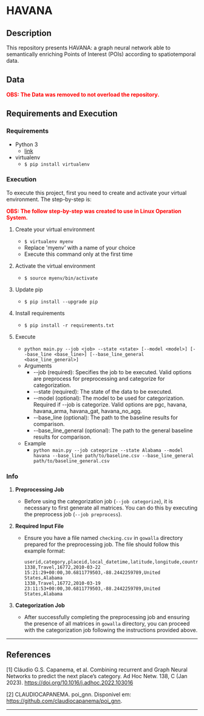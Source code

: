 # HAVANA

## Description

This repository presents HAVANA: a graph neural network able to semantically enriching Points of Interest (POIs) according to spatiotemporal data.

## Data

<span style="color: red;">**OBS: The Data was removed to not overload the repository.**</span>

## Requirements and Execution

### Requirements

* Python 3
    * [link](https://www.python.org/downloads/)
* virtualenv
    * `$ pip install virtualenv`

### Execution

To execute this project, first you need to create and activate your virtual environment. The step-by-step is:

<span style="color: red;">**OBS: The follow step-by-step was created to use in Linux Operation System.**</span>

1. Create your virtual environment
    * `$ virtualenv myenv`
    * Replace 'myenv' with a name of your choice
    * Execute this command only at the first time

2. Activate the virtual environment
    * `$ source myenv/bin/activate`

3. Update pip
    * `$ pip install --upgrade pip`

4. Install requirements
    * `$ pip install -r requirements.txt`

5. Execute
    * `python main.py --job <job> --state <state> [--model <model>] [--base_line <base_line>] [--base_line_general <base_line_general>]`
    * Arguments
        * --job (required): Specifies the job to be executed. Valid options are preprocess for preprocessing and categorize for categorization.
        * --state (required): The state of the data to be executed.
        * --model (optional): The model to be used for categorization. Required if --job is categorize. Valid options are pgc, havana, havana_arma, havana_gat, havana_no_agg.
        * --base_line (optional): The path to the baseline results for comparison.
        * --base_line_general (optional): The path to the general baseline results for comparison.
    * Example
        * `python main.py --job categorize --state Alabama --model havana --base_line path/to/baseline.csv --base_line_general path/to/baseline_general.csv`
### Info

1. **Preprocessing Job**
   - Before using the categorization job (`--job categorize`), it is necessary to first generate all matrices. You can do this by executing the preprocess job (`--job preprocess`).

2. **Required Input File**
   - Ensure you have a file named `checking.csv` in `gowalla` directory prepared for the preprocessing job. The file should follow this example format:
   
     ```csv
     userid,category,placeid,local_datetime,latitude,longitude,country_name,state_name
     1338,Travel,16772,2010-03-22 15:21:29+00:00,30.6811779503,-88.2442259789,United States,Alabama
     1338,Travel,16772,2010-03-19 23:11:53+00:00,30.6811779503,-88.2442259789,United States,Alabama
     ```

3. **Categorization Job**
   - After successfully completing the preprocessing job and ensuring the presence of all matrices in `gowalla` directory, you can proceed with the categorization job following the instructions provided above.


***

## References

[1] Cláudio G.S. Capanema, et al. Combining recurrent and Graph Neural Networks to predict the next place’s category. Ad Hoc Netw. 138, C (Jan 2023). https://doi.org/10.1016/j.adhoc.2022.103016

[2] CLAUDIOCAPANEMA. poi_gnn. Disponível em: <https://github.com/claudiocapanema/poi_gnn>.

***
